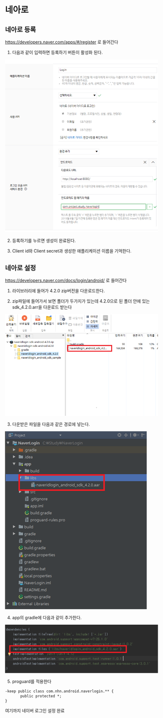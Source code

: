 # 네아로

## 네아로 등록

https://developers.naver.com/apps/#/register 로 들어간다

1. 다음과 같이 입력하면 등록하기 버튼이 활성화 된다.

![](/res/a.png)

2. 등록하기를 누르면 생성이 완료된다.

3. Client id와 Client secret과 생성한 애플리케이션 이름을 기억한다.

## 네아로 설정

https://developers.naver.com/docs/login/android/ 로 들어간다

1. 라이브러리에 들어가 4.2.0 zip버전을 다운로드한다.

2. zip파일에 들어가서 보면 폴더가 두가지가 있는데 4.2.0으로 된 폴더 안에 있는 sdk_4.2.0.arr을 다운로드 받는다

![](/res/1.png)

3. 다운받은 파일을 다음과 같은 경로에 넣는다.

![](/res/2.png)

4. app의 gradle에 다음과 같이 추가한다.

![](/res/3.png)

5. proguard를 적용한다

````
-keep public class com.nhn.android.naverlogin.** {
       public protected *;
}
````

여기까지 네이버 로그인 설정 완료